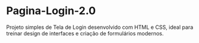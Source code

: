 # Pagina-Login-2.0
Projeto simples de Tela de Login desenvolvido com HTML e CSS, ideal para treinar design de interfaces e criação de formulários modernos.
